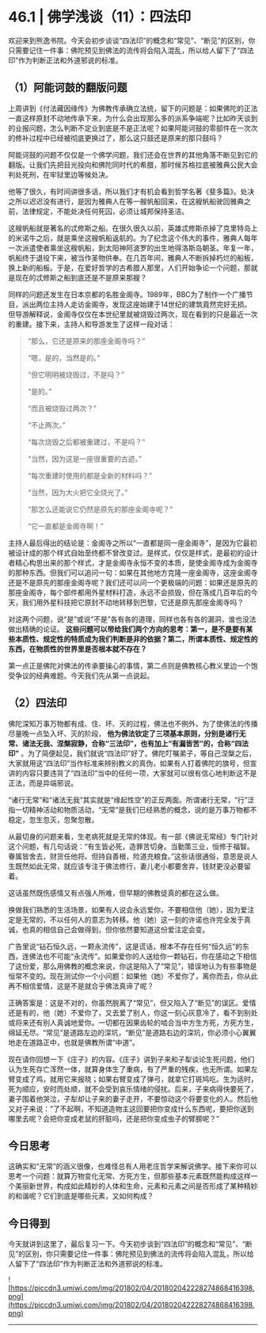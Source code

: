# 46.1 | 佛学浅谈（11）：四法印

欢迎来到熊逸书院。今天会初步谈谈“四法印”的概念和“常见”、“断见”的区别，你只需要记住一件事：佛陀预见到佛法的流传将会陷入混乱，所以给人留下了“四法印”作为判断正法和外道邪说的标准。

## （1）阿能诃鼓的翻版问题

上周讲到《付法藏因缘传》为佛教传承确立法统，留下的问题是：如果佛陀的正法一直这样原封不动地传承下来，为什么会出现那么多的派系争端呢？比如昨天谈到的业报问题，怎么判断不定业到底是不是正法呢？如果阿能诃鼓的零部件在一次次的修补过程中已经被彻底更换过了，那么这只鼓还是原来的那只鼓吗？

阿能诃鼓的问题不仅仅是一个佛学问题，我们还会在世界的其他角落不断见到它的翻版。让我们先把目光投向和佛陀同时代的希腊，那时候苏格拉底被雅典公民大会判处死刑，在牢狱里边等候处决。

他等了很久，有时间讲很多话，所以我们才有机会看到哲学名著《斐多篇》。处决之所以迟迟没有进行，是因为雅典人在等一艘帆船回来，在这艘帆船驶回雅典之前，法律规定，不能处决任何死囚，必须让城邦保持圣洁。

这艘帆船就是著名的忒修斯之船。在很久很久以前，英雄忒修斯杀掉了克里特岛上的米诺牛之后，就是乘坐这艘帆船返航的。为了纪念这个伟大的事件，雅典人每年一次派遣使者乘坐这艘帆船，到太阳神阿波罗的出生地得洛斯岛朝圣。年复一年，帆船终于退役下来，被当作圣物供奉。在几百年间，雅典人不断拆掉朽烂的船板，换上新的船板。于是，在爱好哲学的古希腊人那里，人们开始争论一个问题，那就是现在的忒修斯之船到底还是不是原来那艘？

同样的问题还发生在日本京都的名胜金阁寺。1989年，BBC为了制作一个广播节目，派出两位主持人走访金阁寺，发现这座始建于14世纪的建筑竟然完好无损。但导游解释说，金阁寺仅仅在本世纪里就被烧毁过两次，现在看到的只是最近一次的重建。接下来，主持人和导游发生了这样一段对话：

> “那么，它还是原来的那座金阁寺吗？”
> 
> 
> 
> “嗯，是的，当然是的。”
> 
> 
> 
> “但它明明被烧毁过，不是吗？”
> 
> 
> 
> “是的。”
> 
> 
> 
> “而且被烧毁过两次？”
> 
> 
> 
> “不止两次。”
> 
> 
> 
> “每次烧毁之后都被重建过，不是吗？”
> 
> 
> 
> “当然，因为这是一座很重要的古迹。”
> 
> 
> 
> “每次重建时使用的都是全新的材料吗？”
> 
> 
> 
> “当然，因为大火把它全烧光了。”
> 
> 
> 
> “那怎么还能说它仍然是原先的那座金阁寺呢？”
> 
> 
> 
> “它一直都是金阁寺啊！”

主持人最后得出的结论是：金阁寺之所以“一直都是同一座金阁寺”，是因为它最初被设计成的那个样式自始至终都不曾改变过。是样式，仅仅是样式，是最初的设计者精心构思出来的那个样式，才是金阁寺永恒不变的本质，是使金阁寺成为金阁寺的那种东西。但我们可以追问一句：如果在其他地方克隆一座金阁寺，这座金阁寺还是不是原先的那座金阁寺呢？我们还可以问一个更极端的问题：如果还是原先的那座金阁寺，每个部件都用外星材料打造，永远不会损毁，但在落成几百年后的今天，我们用外星科技把它原封不动地转移到巴黎，它还是原先那座金阁寺吗？

对这两个问题，说“是”或说“不是”各有各的道理，同样也各有各的漏洞，谁也没法做出精确的论证。 **这些问题可以带给我们两个方向的思考：第一，是不是要有某些本质性、规定性的特质成为我们判断是非的依据？第二，所谓本质性、规定性的东西，在物质性的世界里是否根本就不存在？**

第一点正是佛陀对佛法的传承要操心的事情，第二点则是佛教核心教义里边一个饱受争议的经典难题。今天我们先从第一点说起。

## （2）四法印

佛陀深知万事万物都有成、住、坏、灭的过程，佛法也不例外，为了使佛法的传播尽量晚一点坠入坏、灭的阶段， **他为佛法钦定了三项基本原则，分别是诸行无常、诸法无我、涅槃寂静，合称“三法印”，也有加上“有漏皆苦”的，合称“四法印”** 。为了简便起见，我们就说“四法印”好了。佛陀叮嘱弟子，等自己涅槃之后，大家就用这“四法印”当作标准来辨别教义的真伪，如果有人打着佛陀的旗号，但宣讲的内容只要违背了“四法印”当中的任何一项，大家就可以很有信心地判断这不是正法，而是异端邪说。

“诸行无常”和“诸法无我”其实就是“缘起性空”的正反两面。所谓诸行无常，“行”泛指一切精神活动和物质活动，“无常”是我们已经熟悉的概念，说的是万事万物都不稳定，忽生忽灭，忽聚忽散。

从最切身的问题来看，生老病死就是无常的体现。有一部《佛说无常经》专门针对这个问题，有几句话说：“有生皆必死，造罪苦切身。当勤策三业，恒修于福智。眷属皆舍去，财货任他将。但持自善根，险道充粮食。”这些话很通俗，意思是说人生既然如此无常，就应该专注于佛法修行，妻儿老小都要舍弃，钱财更没必要留着。

这话虽然既伤感情又有点强人所难，但早期的佛教徒真的都在这么做。

换做我们熟悉的生活场景，如果有人说会永远爱你，不要相信他（她），因为爱注定是无常的，不以任何人的意志为转移。他（她）这一刻的许诺也许完全发于真诚，也真的相信自己会做得到，但你依然要知道这份爱注定会变。

广告里说“钻石恒久远，一颗永流传”，这是谎话，根本不存在任何“恒久远”的东西，连佛法也不可能“永流传”。如果爱你的人送给你一颗钻石，你在感动之下相信了这份爱，那么用佛教的概念来说，你这是陷入了“常见”，错误地认为有些事物是恒常不变的。现在测试你一个小问题：如果他（她）不爱你了，离你而去，你从此再不相信爱情，这是不是就合乎佛法真谛了呢？

正确答案是：这是不对的，你虽然脱离了“常见”，但又陷入了“断见”的误区。爱情还是有的，他（她）不爱你了，又去爱了别人，你这一刻心灰意冷了，看不到别处或将来还有别人真诚地爱你。一切都在因果齿轮的啮合当中方生方死，方死方生，绵延无尽。“常见”是道路左边的深坑，“断见”是道路右边的深坑，你必须小心翼翼地走在道路正中，也就是佛教所谓“中道”。

现在请你回想一下《庄子》的内容。《庄子》讲到子来和子犁谈论生死问题，他们认为生死存亡浑然一体，就算身体生了重病，有了严重的残疾，也无所谓。如果左臂变成了鸡，就用它来报晓；如果右臂变成了弹弓，就拿它打斑鸠吃。生为适时，死为顺应，安时而处顺，就不会受到哀乐情绪的侵扰。后来，子来病得快要死了，妻子围着他哭泣，子犁却让子来的妻子走开，不要惊动这个将要变化的人。然后他又对子来说：“了不起啊，不知道造物主这回要把你变成什么东西呢，要把你送到哪里去呢？会把你变成老鼠的肝脏吗，还是把你变成虫子的臂膀呢？”

## 今日思考

这确实和“无常”的涵义很像，也难怪总有人用老庄哲学来解说佛学。接下来你可以思考一个问题：就算万物变化无常、方死方生，但那些基本元素既然能构成这样一个美丽新世界，构成如此精妙的人体和生命，元素和元素之间是否形成了某种精妙的和谐呢？它们到底是哪些元素，又如何构成？

## 今日得到

今天就讲到这里了，最后复习一下。今天初步谈到“四法印”的概念和“常见”、“断见”的区别，你只需要记住一件事：佛陀预见到佛法的流传将会陷入混乱，所以给人留下了“四法印”作为判断正法和外道邪说的标准。

![https://piccdn3.umiwi.com/img/201802/04/201802042228274868416398.png](https://piccdn3.umiwi.com/img/201802/04/201802042228274868416398.png)

---
